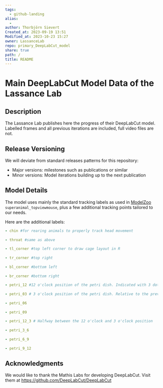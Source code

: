```yaml
---  
tags:  
  - github-landing  
alias:  
  -   
author: Thorbjörn Sievert  
Created_at: 2023-09-19 13:51  
Modified_at: 2023-10-23 15:27  
owner: LassanceLab  
repo: primary_DeepLabCut_model  
share: true  
path: /  
title: README  
---  
```

  
# Main DeepLabCut Model Data of the Lassance Lab  
  
## Description  
The Lassance Lab publishes here the progress of their DeepLabCut model.  
Labelled frames and all previous iterations are included, full video files are not.  
  
## Release Versioning  
We will deviate from standard releases patterns for this repository:  
- Major versions: milestones such as publications or similar  
- Minor versions: Model iterations building up to the next publication  
  
## Model Details  
The model uses mainly the standard tracking labels as used in [ModelZoo](https://deeplabcut.github.io/DeepLabCut/docs/ModelZoo.html) `superanimal_topviewmouse`, plus a few additional tracking points tailored to our needs.  
  
Here are the additional labels:  
  
```yaml  
- chin #for rearing animals to properly track head movement  
  
- throat #same as above  
  
- tl_corner #top left corner to draw cage layout in R   
  
- tr_corner #top right   
  
- bl_corner #bottom left  
  
- br_corner #bottom right   
  
- petri_12 #12 o'clock position of the petri dish. Indicated with 3 dots on the rim   
  
- petri_03 # 3 o'clock position of the petri dish. Relative to the previous 12 o'clock position   
  
- petri_06  
  
- petri_09  
  
- petri_12_3 # Halfway between the 12 o'clock and 3 o'clock position  
  
- petri_3_6  
  
- petri_6_9  
  
- petri_9_12  
```  
  
  
## Acknowledgments  
We would like to thank the Mathis Labs for developing DeepLabCut. Visit them at <https://github.com/DeepLabCut/DeepLabCut>  
